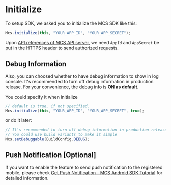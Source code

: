 # Initialize

To setup SDK, we asked you to initialize the MCS SDK like this:

```java
Mcs.initialize(this, "YOUR_APP_ID", "YOUR_APP_SECRET");
```

Upon [API references of MCS API server][mcs-api], we need `AppId` and `AppSecret` be put in the HTTPS header to send authorized requests.


## Debug Information

Also, you can choosed whether to have debug information to show in log console. It's recommended to turn off debug information in production release. For your convenience, the debug info is **ON as default**.

You could specify it when initialize

```java
// default is true, if not specified.
Mcs.initialize(this, "YOUR_APP_ID", "YOUR_APP_SECRET", true);
```

or do it later:

```java
// It's recommended to turn off debug information in production release
// You could use build variants to make it simple
Mcs.setDebuggable(BuildConfig.DEBUG);
```

## Push Notification [Optional]

If you want to enable the feature to send push notification to the registered mobile, please check [Get Push Notification - MCS Android SDK Tutorial][sdk-tutorial-push] for detailed information.


[mcs-api]: https://mcs.mediatek.com/resources/latest/api_references/
[sdk-tutorial-push]: https://mtk-mcs.gitbooks.io/mcs-android-sdk-tutorial/content/get_push_notification.html